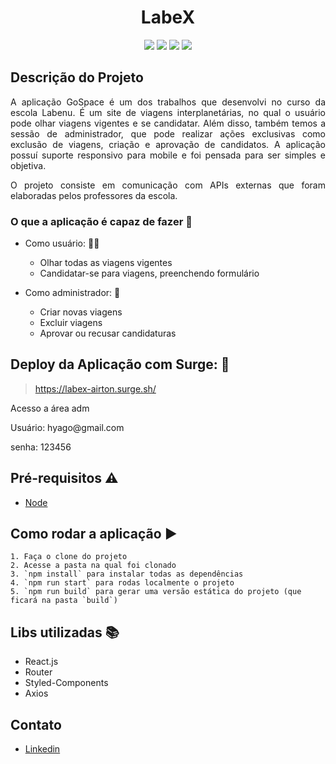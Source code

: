 <h1 align="center"> LabeX </h1>

<p align="center"><img src="https://img.shields.io/static/v1?label=react&message=framework&color=blue&style=flat&logo=REACT"/>
<img src="https://img.shields.io/static/v1?label=styled-components&message=lib&color=pink&style=flat&logo=STYLED-COMPONENTS"/>
<img src="https://img.shields.io/static/v1?label=axios&message=lib&color=black&style=flat&logo=AXIOS"/>
<img src="https://img.shields.io/static/v1?label=router&message=lib&color=blue&style=flat&logo=ROUTER"/></p>



## Descrição do Projeto
<p align="justify"> A aplicação GoSpace é um dos trabalhos que desenvolvi no curso da escola Labenu. É um site de viagens interplanetárias, no qual o usuário pode olhar viagens vigentes e se candidatar. Além disso, também temos a sessão de administrador, que pode realizar ações exclusivas como exclusão de viagens, criação e aprovação de candidatos. A aplicação possuí suporte responsivo para mobile e foi pensada para ser simples e objetiva.</p>
<p align="justify">O projeto consiste em comunicação com APIs externas que foram elaboradas pelos professores da escola.</p>

### O que a aplicação é capaz de fazer :checkered_flag:
- Como usuário: :ok_woman:
    - Olhar todas as viagens vigentes 
    - Candidatar-se para viagens, preenchendo formulário
    
- Como administrador: :cop:
    - Criar novas viagens
    - Excluir viagens
    - Aprovar ou recusar candidaturas
    
## Deploy da Aplicação com Surge: :dash:

> https://labex-airton.surge.sh/
<p>Acesso a área adm</p>
<p>Usuário: hyago@gmail.com</p>
<p>senha: 123456</p>

## Pré-requisitos :warning:

- [Node](https://nodejs.org/en/download/)

## Como rodar a aplicação :arrow_forward:
    1. Faça o clone do projeto
    2. Acesse a pasta na qual foi clonado
    3. `npm install` para instalar todas as dependências
    4. `npm run start` para rodas localmente o projeto
    5. `npm run build` para gerar uma versão estática do projeto (que ficará na pasta `build`)
    
## Libs utilizadas :books:

- React.js
- Router
- Styled-Components
- Axios

## Contato
- [Linkedin](https://www.linkedin.com/in/hyago-ribeiro/)
